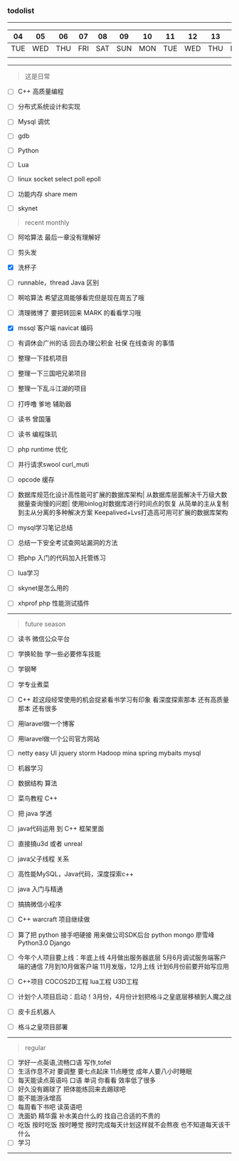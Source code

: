 ### todolist
---
04 | 05 | 06 | 07 | 08 | 09 | 10 | 11 | 12 | 13 | 14 | 15 | 16 | 17 | 
---|--- |--- |--- |--- |--- |--- |--- |--- |--- |--- |--- |--- |--- |
TUE|WED |THU |FRI |SAT |SUN |MON |TUE |WED |THU |FRI |SAT |SUN |MON |
   |    |    |    |    |    |    |    |    |    |    |    |    |    |

---
> 这是日常
- [ ] C++ 高质量编程
- [ ] 分布式系统设计和实现
- [ ] Mysql 调优
- [ ] gdb
- [ ] Python
- [ ] Lua
- [ ] linux socket select poll epoll
- [ ] 功能内存 share mem

- [ ] skynet

> recent monthly
- [ ] 阿哈算法 最后一章没有理解好 
- [ ] 剪头发
- [x] 洗杯子
- [ ] runnable，thread Java 区别
- [ ] 啊哈算法 希望这周能够看完但是现在周五了哦
- [ ] 清理微博了 要把转回来 MARK 的看看学习哦

- [x] mssql 客户端 navicat 编码
- [ ] 有调休会广州的话 回去办理公积金 社保 在线查询 的事情
- [ ] 整理一下挂机项目
- [ ] 整理一下三国吧兄弟项目
- [ ] 整理一下乱斗江湖的项目
- [ ] 打呼噜 爹地 辅助器
- [ ] 读书 曾国藩
- [ ] 读书 编程珠玑
- [ ] php runtime 优化
- [ ] 并行请求swool curl_muti
- [ ] opcode 缓存
- [ ] 数据库规范化设计高性能可扩展的数据库架构|
      从数据库层面解决千万级大数据量查询慢的问题|
      使用binlog对数据库进行时间点的恢复
      从简单的主从复制到主从分离的多种解决方案
      Keepalived+Lvs打造高可用可扩展的数据库架构
- [ ] mysql学习笔记总结
- [ ] 总结一下安全考试查网站漏洞的方法
- [ ] 把php 入门的代码加入托管练习
- [ ] lua学习
- [ ] skynet是怎么用的
- [ ] xhprof php 性能测试插件

---

>future season
- [ ] 读书 微信公众平台
- [ ] 学换轮胎 学一些必要修车技能
- [ ] 学钢琴
- [ ] 学专业煮菜
- [ ] C++ 趁这段经常使用的机会捉紧看书学习有印象  看深度探索那本 还有高质量那本 还有很多
- [ ] 用laravel做一个博客
- [ ] 用laravel做一个公司官方网站
- [ ] netty easy UI jquery storm Hadoop mina spring mybaits mysql
- [ ] 机器学习
- [ ] 数据结构 算法
- [ ] 菜鸟教程 C++
- [ ] 把 java 学透
- [ ] java代码运用 到 C++ 框架里面
- [ ] 直接搞u3d 或者 unreal
- [ ] java父子线程 关系
- [ ] 高性能MySQL，Java代码，深度探索c++
- [ ] java 入门与精通
- [ ] 搞搞微信小程序
- [ ] C++ warcraft 项目继续做
- [ ] 算了把 python 接手吧硬接 用来做公司SDK后台 python mongo 廖雪峰Python3.0 Django

- [ ] 今年个人项目要上线：年底上线
        4月做出服务器底层
        5月6月调试服务端客户端的通信
        7月到10月做客户端
        11月发版，12月上线
        计划6月份前要开始写应用
- [ ] C++项目 COCOS2D工程 lua工程 U3D工程
- [ ] 计划个人项目启动：启动！3月份，4月份计划把格斗之皇底层移植到人魔之战
- [ ] 皮卡丘机器人
- [ ] 格斗之皇项目部署


---

>regular
- [ ] 学好一点英语,流畅口语 写作,tofel
- [ ] 生活作息不对 要调整  要七点起床 11点睡觉 成年人要八小时睡眠
- [ ] 每天能读点英语吗 口语 单词 你看看 效率低了很多
- [ ] 好久没有踢球了 把体能练回来去踢球吧
- [ ] 能不能游泳增高
- [ ] 每周看下书吧 读英语吧
- [ ] 洗面奶 精华露 补水美白什么的 找自己合适的不贵的
- [ ] 吃饭 按时吃饭 按时睡觉 按时完成每天计划这样就不会熬夜 也不知道每天该干什么
- [ ] 学习

---
